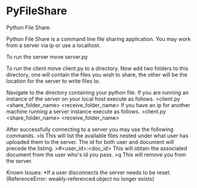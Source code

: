 PyFileShare
===========

Python File Share.

Python File Share is a command line file sharing application. You may work from a server via ip or use a localhost.

To run the server move server.py

To run the client move client.py to a directory. Now add two folders to this directory, one will contain the files you wish to share, the other will be the location for the server to write files to.

Navigate to the directory containing your python file. 
If you are running an instance of the server on your local host execute as follows.
    >client.py <share_folder_name> <receive_folder_name>
If you have an ip for another machine running a server instance execute as follows.
    >client.py <share_folder_name> <receive_folder_name> <ip>

After successfully connecting to a server you may use the following commands.
    >ls
        This will list the available files nested under what user has uploaded them to the server. The id for both user and document will precede the listing.
    >#<user_id>:<doc_id>
        This will obtain the associated document from the user who's id you pass.
    >q
        This will remove you from the server.

Known Issues:
    *If a user disconnects the server needs to be reset.
        (ReferenceError: weakly-referenced object no longer exists)